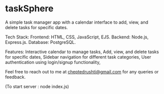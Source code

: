 # taskSphere
A simple task manager app with a calendar interface to add, view, and delete tasks for specific dates.

Tech Stack:
Frontend: HTML, CSS, JavaScript, EJS.
Backend: Node.js, Express.js.
Database: PostgreSQL.

Features:
Interactive calendar to manage tasks,
Add, view, and delete tasks for specific dates,
Sidebar navigation for different task categories,
User authentication using login/signup functionality,

Feel free to reach out to me at cheptedrushti@gmail.com for any queries or feedback.

(To start server : node index.js)
